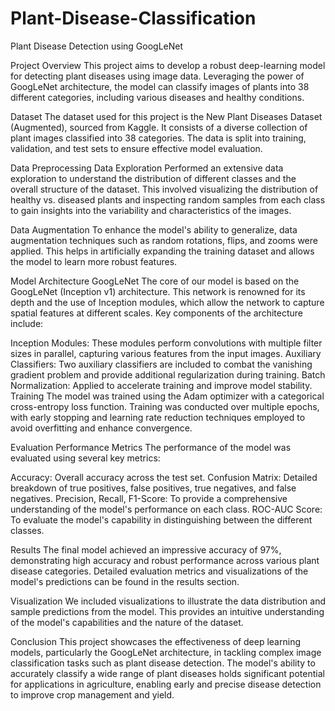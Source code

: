 # Plant-Disease-Classification
Plant Disease Detection using GoogLeNet 

Project Overview
This project aims to develop a robust deep-learning model for detecting plant diseases using image data. Leveraging the power of GoogLeNet architecture, the model can classify images of plants into 38 different categories, including various diseases and healthy conditions.

Dataset
The dataset used for this project is the New Plant Diseases Dataset (Augmented), sourced from Kaggle. It consists of a diverse collection of plant images classified into 38 categories. The data is split into training, validation, and test sets to ensure effective model evaluation.

Data Preprocessing
Data Exploration
Performed an extensive data exploration to understand the distribution of different classes and the overall structure of the dataset. This involved visualizing the distribution of healthy vs. diseased plants and inspecting random samples from each class to gain insights into the variability and characteristics of the images.

Data Augmentation
To enhance the model's ability to generalize, data augmentation techniques such as random rotations, flips, and zooms were applied. This helps in artificially expanding the training dataset and allows the model to learn more robust features.

Model Architecture
GoogLeNet 
The core of our model is based on the GoogLeNet (Inception v1) architecture. This network is renowned for its depth and the use of Inception modules, which allow the network to capture spatial features at different scales. Key components of the architecture include:

Inception Modules: These modules perform convolutions with multiple filter sizes in parallel, capturing various features from the input images.
Auxiliary Classifiers: Two auxiliary classifiers are included to combat the vanishing gradient problem and provide additional regularization during training.
Batch Normalization: Applied to accelerate training and improve model stability.
Training
The model was trained using the Adam optimizer with a categorical cross-entropy loss function. Training was conducted over multiple epochs, with early stopping and learning rate reduction techniques employed to avoid overfitting and enhance convergence.

Evaluation
Performance Metrics
The performance of the model was evaluated using several key metrics:

Accuracy: Overall accuracy across the test set.
Confusion Matrix: Detailed breakdown of true positives, false positives, true negatives, and false negatives.
Precision, Recall, F1-Score: To provide a comprehensive understanding of the model's performance on each class.
ROC-AUC Score: To evaluate the model's capability in distinguishing between the different classes.

Results
The final model achieved an impressive accuracy of 97%, demonstrating high accuracy and robust performance across various plant disease categories. Detailed evaluation metrics and visualizations of the model's predictions can be found in the results section.

Visualization
We included visualizations to illustrate the data distribution and sample predictions from the model. This provides an intuitive understanding of the model's capabilities and the nature of the dataset.

Conclusion
This project showcases the effectiveness of deep learning models, particularly the GoogLeNet architecture, in tackling complex image classification tasks such as plant disease detection. The model's ability to accurately classify a wide range of plant diseases holds significant potential for applications in agriculture, enabling early and precise disease detection to improve crop management and yield.
